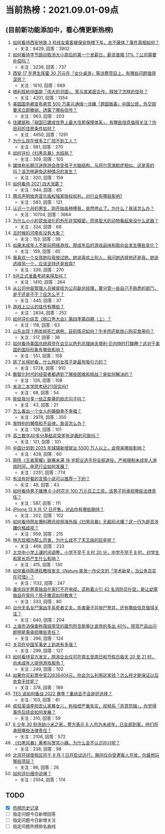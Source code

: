 # 当前热榜：2021.09.01-09点
## (目前新功能添加中，看心情更新热榜)
1. [如何看待西安地铁 3 号线女乘客被保安拖拽下车，衣不蔽体？事件真相如何？](https://www.zhihu.com/question/483748925)
    * 关注：8429, 回答：3902
2. [如何看待字节跳动取消大小周后的第一个发薪日，薪资普降 17% ？公司需要补偿吗？](https://www.zhihu.com/question/483760968)
    * 关注：3239, 回答：737
3. [西安 17 岁男生挥霍 30 万元在「女仆桌游」等消费项目上，有哪些问题值得深思？](https://www.zhihu.com/question/483074126)
    * 关注：1610, 回答：689
4. [塔利班称中国是「伟大的邻国」，誓与其紧密合作，释放了怎样的信号？](https://www.zhihu.com/question/483696594)
    * 关注：4201, 回答：1354
5. [美国国务卿宣布悬赏 500 万美元通缉一涉嫌「跨国贩毒」中国公民，外交部要求立即撤销，透露了哪些信号？](https://www.zhihu.com/question/483788338)
    * 关注：963, 回答：203
6. [住建部称「我国已建成世界上最大住房保障体系」，有哪些信息值得关注？你目前的住房条件如何？](https://www.zhihu.com/question/483762801)
    * 关注：4650, 回答：1291
7. [为什么现在很多工厂招不到工人？](https://www.zhihu.com/question/451525434)
    * 关注：981, 回答：270
8. [如何评价《扫黑风暴》大结局？](https://www.zhihu.com/question/481600735)
    * 关注：309, 回答：105
9. [媒体称长期沉迷网游会改变孩子大脑结构，与阿尔茨海默症相似，这是真的吗？该怎样避免这种情况的发生？](https://www.zhihu.com/question/483841874)
    * 关注：320, 回答：159
10. [如何看待 2021 四大涨薪？](https://www.zhihu.com/question/466496339)
    * 关注：944, 回答：65
11. [腾讯声明放弃音乐版权独家授权权利，对行业有哪些影响?](https://www.zhihu.com/question/483830823)
    * 关注：583, 回答：121
12. [认识一个月的男生，刚开始各种撩我，突然停止了。为什么？我该怎么办？](https://www.zhihu.com/question/346509006)
    * 关注：10704, 回答：3664
13. [为什么小小的昆虫进化的外形非常精密，而体型大的动物看起来没什么武器？](https://www.zhihu.com/question/375814446)
    * 关注：324, 回答：68
14. [古时候的河南有没有大象？](https://www.zhihu.com/question/483103605)
    * 关注：153, 回答：39
15. [如果未成年人不能玩网络游戏，那成年后的游戏品味和取向会发生哪些变化？](https://www.zhihu.com/question/483803462)
    * 关注：159, 回答：65
16. [我喜欢一个女孩她叫我放过她，她说喜欢上别人，我问她选择他还是我，她说选择另一个，应该坚持还是放弃?](https://www.zhihu.com/question/482528500)
    * 关注：326, 回答：270
17. [9月正式准备考研来得及吗？](https://www.zhihu.com/question/291409135)
    * 关注：1410, 回答：264
18. [从公司中层管理人员被提拔为公司副总经理，要分管一些自己不熟悉的部门，是干还是不干？应怎么干？](https://www.zhihu.com/question/482862492)
    * 关注：445, 回答：37
19. [游戏上公认的佳作有哪些？](https://www.zhihu.com/question/472469837)
    * 关注：2834, 回答：252
20. [如何评价综艺《脱口秀大会》第四季第四期（上）？](https://www.zhihu.com/question/483790798)
    * 关注：118, 回答：63
21. [山东出现 1 例炭疽死亡病例，目前情况如何？牛羊肉还能放心购买食用吗？](https://www.zhihu.com/question/483772302)
    * 关注：517, 回答：36
22. [如何看待美国总统拜登在会见以色列总理纳夫塔利·贝内特时打瞌睡？这对于美国的国际形象有哪些影响？](https://www.zhihu.com/question/483304444)
    * 关注：551, 回答：158
23. [除了长得好看，什么样的女孩子是最有吸引力的？](https://www.zhihu.com/question/432679628)
    * 关注：5728, 回答：910
24. [数智化时代的经营者都遇到了哪些困难和挑战？是如何解决的？](https://www.zhihu.com/question/483752090)
    * 关注：126, 回答：108
25. [末流二本学院考研211现实吗?](https://www.zhihu.com/question/481412144)
    * 关注：68, 回答：54
26. [能给我分享一些正能量的励志句子吗？](https://www.zhihu.com/question/453938779)
    * 关注：43, 回答：21
27. [怎么看出一个女人的婚姻幸不幸福？](https://www.zhihu.com/question/276812701)
    * 关注：2978, 回答：350
28. [我特别的懒惰和不自律，我该怎么办？](https://www.zhihu.com/question/483654590)
    * 关注：129, 回答：101
29. [高三数学40多分基础非常差有逆袭的可能吗？](https://www.zhihu.com/question/483774148)
    * 关注：121, 回答：101
30. [中国计划到 2025 年城镇新增就业 5500 万人以上，会带来哪些影响？](https://www.zhihu.com/question/483466420)
    * 关注：428, 回答：60
31. [网传《王者荣耀》联赛未满 18 岁职业选手将全部退役，严格限制未成年人游戏时间，电竞行业如何发展？](https://www.zhihu.com/question/483667578)
    * 关注：2251, 回答：774
32. [有没有好看的言情小说可以推荐一下的？](https://www.zhihu.com/question/480723690)
    * 关注：48, 回答：43
33. [如何看待男子赌博 6 小时花光 100 万元员工工资，该男子将承担哪些法律责任？](https://www.zhihu.com/question/483760293)
    * 关注：587, 回答：111
34. [iPhone 13 9 月 17 日开售，对此你有哪些期待？](https://www.zhihu.com/question/482661196)
    * 关注：202, 回答：102
35. [如何看待网友爆料腾讯视频海外版《扫黑风暴》无超前点播？这一行为是否涉嫌价格歧视？](https://www.zhihu.com/question/483704350)
    * 关注：959, 回答：215
36. [林志炫唱功那么厉害，为什么成不了天王级的巨星呢？](https://www.zhihu.com/question/447399493)
    * 关注：468, 回答：233
37. [北京中小学上课时间调整，小学不早于 8 时 20 分，中学不早于 8 时，对学生和家长将产生什么影响？](https://www.zhihu.com/question/483690595)
    * 关注：415, 回答：130
38. [如何看待陈德旺教授发文《Nature 能发一作论文的「学术新星」当公务员实在可惜》？](https://www.zhihu.com/question/483632005)
    * 关注：1132, 回答：247
39. [重庆四岁男童独自在家打不开电视，谎称着火引 42 名消防员扑空，能让幼童独自在家吗？孩子撒谎如何教育？](https://www.zhihu.com/question/483192445)
    * 关注：333, 回答：80
40. [台州无名女尸案凶手系死者丈夫，杀害妻子并抛尸窨井，还有哪些信息值得关注？](https://www.zhihu.com/question/483736591)
    * 关注：840, 回答：204
41. [上海市消保委称薇娅带货的面包所含能量比宣传的多出 40%，带货产品出问题明星需承担哪些责任？](https://www.zhihu.com/question/483597494)
    * 关注：396, 回答：124
42. [关羽在中国军事史上到底有多强？](https://www.zhihu.com/question/473477384)
    * 关注：299, 回答：127
43. [如何看待官方发文，网游企业仅可在周五至周日和节假日每天 20 至 21 时，向未成年人提供游戏服务？](https://www.zhihu.com/question/483556173)
    * 关注：249, 回答：102
44. [如果你买彩票中奖22636404元，你会怎么利用这笔钱？怎么样才能保证以后衣食无忧呢？](https://www.zhihu.com/question/466900864)
    * 关注：378, 回答：189
45. [TES 该如何备战 2022 赛季？重组会不会是好选择？](https://www.zhihu.com/question/476700820)
    * 关注：103, 回答：81
46. [疯狂英语李阳否认家暴女儿，称指控严重失实，视频系「恶意剪辑」，你觉得事件后续会如何发展？](https://www.zhihu.com/question/483744223)
    * 关注：310, 回答：59
47. [6 少年 30 秒洗劫小米之家，警方表示 6 人均为未成年，已全部到案，他们将承担哪些法律责任？](https://www.zhihu.com/question/483685540)
    * 关注：2106, 回答：572
48. [《扫黑风暴》黄希叫贺芸小姨，为什么会不认识孙兴呢？](https://www.zhihu.com/question/482830951)
    * 关注：238, 回答：98
49. [北京环球度假区将于 9 月 1 日开启试运行，期间仅向受邀客人开放，你最想玩哪些项目？](https://www.zhihu.com/question/482127010)
    * 关注：86, 回答：26
50. [如何评价缠中说禅？](https://www.zhihu.com/question/20665490)
    * 关注：2554, 回答：174
## TODO
* [x] [热榜历史记录](hot_history/AllHot.md)
* [ ] 指定问题今日新增回答
* [ ] 指定问题今日新增关注
* [ ] 指定问题热榜排名曲线
